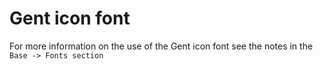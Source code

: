 # Gent icon font
For more information on the use of the Gent icon font see the notes in the 
`Base -> Fonts section`
